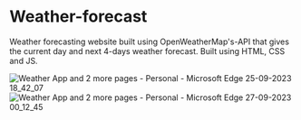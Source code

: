 # Weather-forecast
Weather forecasting website built using OpenWeatherMap's-API that gives the current day and next 4-days weather forecast. Built using HTML, CSS and JS.

![Weather App and 2 more pages - Personal - Microsoft​ Edge 25-09-2023 18_42_07](https://github.com/Chithraguru/Weather-forecast/assets/109742075/a07ced76-ea8a-496d-a0dc-2640e73aa3f2)
![Weather App and 2 more pages - Personal - Microsoft​ Edge 27-09-2023 00_12_45](https://github.com/Chithraguru/Weather-forecast/assets/109742075/fa0264ee-19f5-48d8-8377-f751bf55547e)
